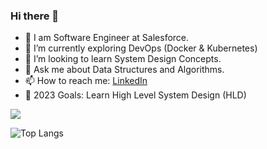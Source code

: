 ### Hi there 👋

- 🔭 I am Software Engineer at Salesforce.
- 🌱 I’m currently exploring DevOps (Docker & Kubernetes)
- 👯 I’m looking to learn System Design Concepts.
- 💬 Ask me about Data Structures and Algorithms.
- 📫 How to reach me: [LinkedIn](www.linkedin.com/in/shrijeet-kushle)
- 🥅 2023 Goals: Learn High Level System Design (HLD)

<img src="https://github-readme-stats.vercel.app/api?username=shrijeetkushle&&show_icons=true&title_color=ffffff&icon_color=bb2acf&text_color=daf7dc&bg_color=151515">

![Top Langs](https://github-readme-stats.vercel.app/api/top-langs/?username=shrijeetkushle&layout=compact)
